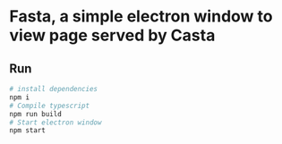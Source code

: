 # Fasta, a simple electron window to view page served by Casta

## Run

```bash
# install dependencies
npm i
# Compile typescript
npm run build
# Start electron window
npm start
```
